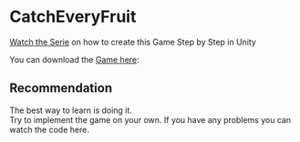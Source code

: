 # CatchEveryFruit

[Watch the Serie](https://www.youtube.com/watch?v=CcL78URtpHE&list=PLB8RAOcCIoixo17b6tqLoa4JFp51GfZfO)  on how to create this Game Step by Step in Unity 

You can download the [Game here](https://gmgstudio.de/games/CatchEveryFruit/download): 

## Recommendation
The best way to learn is doing it. <br />
Try to implement the game on your own. If you have any problems you can watch the code here. 
